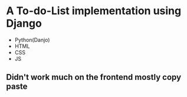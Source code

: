 # A To-do-List implementation using Django
* Python(Danjo)
* HTML
* CSS
* JS

## Didn't work much on the frontend mostly copy paste
